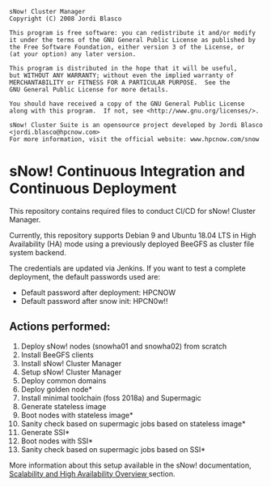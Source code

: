 ```
sNow! Cluster Manager
Copyright (C) 2008 Jordi Blasco

This program is free software: you can redistribute it and/or modify
it under the terms of the GNU General Public License as published by
the Free Software Foundation, either version 3 of the License, or
(at your option) any later version.

This program is distributed in the hope that it will be useful,
but WITHOUT ANY WARRANTY; without even the implied warranty of
MERCHANTABILITY or FITNESS FOR A PARTICULAR PURPOSE.  See the
GNU General Public License for more details.

You should have received a copy of the GNU General Public License
along with this program.  If not, see <http://www.gnu.org/licenses/>.

sNow! Cluster Suite is an opensource project developed by Jordi Blasco <jordi.blasco@hpcnow.com>
For more information, visit the official website: www.hpcnow.com/snow
```
# sNow! Continuous Integration and Continuous Deployment

This repository contains required files to conduct CI/CD for sNow! Cluster Manager.

Currently, this repository supports Debian 9 and Ubuntu 18.04 LTS in High Availability (HA) mode using a previously deployed BeeGFS as cluster file system backend.

The credentials are updated via Jenkins. If you want to test a complete deployment, the default passwords used are:

- Default password after deployment: HPCNOW
- Default password after snow init: HPCN0w!!

## Actions performed:
1. Deploy sNow! nodes (snowha01 and snowha02) from scratch
2. Install BeeGFS clients
3. Install sNow! Cluster Manager
4. Setup sNow! Cluster Manager
5. Deploy common domains
6. Deploy golden node*
7. Install minimal toolchain (foss 2018a) and Supermagic
8. Generate stateless image
9. Boot nodes with stateless image*
10. Sanity check based on supermagic jobs based on stateless image*
11. Generate SSI*
12. Boot nodes with SSI*
13. Sanity check based on supermagic jobs based on SSI*

More information about this setup available in the sNow! documentation, [Scalability and High Availability Overview
](https://hpcnow.github.io/snow-documentation/mydoc_ha_loopback_files.html) section.
